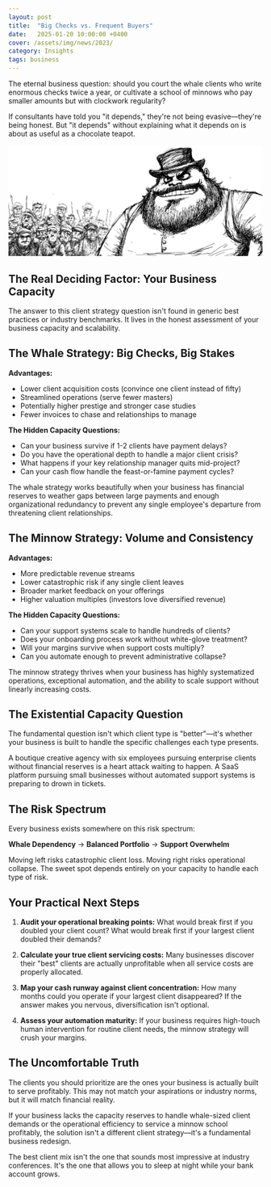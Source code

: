```yaml
---
layout: post
title:  "Big Checks vs. Frequent Buyers"
date:   2025-01-20 10:00:00 +0400
cover: /assets/img/news/2023/
category: Insights
tags: business
---
```


The eternal business question: should you court the whale clients who write enormous checks twice a year, or cultivate a school of minnows who pay smaller amounts but with clockwork regularity?

If consultants have told you "it depends," they're not being evasive—they're being honest. But "it depends" without explaining what it depends on is about as useful as a chocolate teapot.

<div class="full-width">
  <img src="/assets/img/newsroom/2025/big_check.jpg" />
</div>

## The Real Deciding Factor: Your Business Capacity

The answer to this client strategy question isn't found in generic best practices or industry benchmarks. It lives in the honest assessment of your business capacity and scalability.

## The Whale Strategy: Big Checks, Big Stakes

**Advantages:**
- Lower client acquisition costs (convince one client instead of fifty)
- Streamlined operations (serve fewer masters)
- Potentially higher prestige and stronger case studies
- Fewer invoices to chase and relationships to manage

**The Hidden Capacity Questions:**
- Can your business survive if 1-2 clients have payment delays?
- Do you have the operational depth to handle a major client crisis?
- What happens if your key relationship manager quits mid-project?
- Can your cash flow handle the feast-or-famine payment cycles?

The whale strategy works beautifully when your business has financial reserves to weather gaps between large payments and enough organizational redundancy to prevent any single employee's departure from threatening client relationships.

## The Minnow Strategy: Volume and Consistency

**Advantages:**
- More predictable revenue streams
- Lower catastrophic risk if any single client leaves
- Broader market feedback on your offerings
- Higher valuation multiples (investors love diversified revenue)

**The Hidden Capacity Questions:**
- Can your support systems scale to handle hundreds of clients?
- Does your onboarding process work without white-glove treatment?
- Will your margins survive when support costs multiply?
- Can you automate enough to prevent administrative collapse?

The minnow strategy thrives when your business has highly systematized operations, exceptional automation, and the ability to scale support without linearly increasing costs.

## The Existential Capacity Question

The fundamental question isn't which client type is "better"—it's whether your business is built to handle the specific challenges each type presents.

A boutique creative agency with six employees pursuing enterprise clients without financial reserves is a heart attack waiting to happen. A SaaS platform pursuing small businesses without automated support systems is preparing to drown in tickets.

## The Risk Spectrum

Every business exists somewhere on this risk spectrum:

**Whale Dependency** → **Balanced Portfolio** → **Support Overwhelm**

Moving left risks catastrophic client loss. Moving right risks operational collapse. The sweet spot depends entirely on your capacity to handle each type of risk.

## Your Practical Next Steps

1. **Audit your operational breaking points:** What would break first if you doubled your client count? What would break first if your largest client doubled their demands?

2. **Calculate your true client servicing costs:** Many businesses discover their "best" clients are actually unprofitable when all service costs are properly allocated.

3. **Map your cash runway against client concentration:** How many months could you operate if your largest client disappeared? If the answer makes you nervous, diversification isn't optional.

4. **Assess your automation maturity:** If your business requires high-touch human intervention for routine client needs, the minnow strategy will crush your margins.

## The Uncomfortable Truth

The clients you should prioritize are the ones your business is actually built to serve profitably. This may not match your aspirations or industry norms, but it will match financial reality.

If your business lacks the capacity reserves to handle whale-sized client demands or the operational efficiency to service a minnow school profitably, the solution isn't a different client strategy—it's a fundamental business redesign.

The best client mix isn't the one that sounds most impressive at industry conferences. It's the one that allows you to sleep at night while your bank account grows.